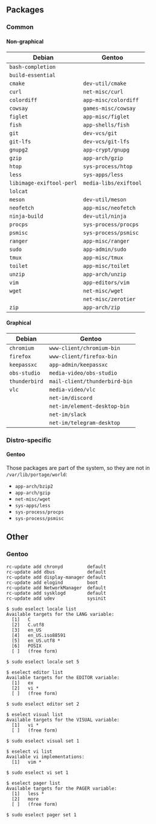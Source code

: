 Packages
--------

### Common

#### Non-graphical

| Debian                   | Gentoo                        |
|--------------------------|-------------------------------|
| `bash-completion`        |                               |
| `build-essential`        |                               |
| `cmake`                  | `dev-util/cmake`              |
| `curl`                   | `net-misc/curl`               |
| `colordiff`              | `app-misc/colordiff`          |
| `cowsay`                 | `games-misc/cowsay`           |
| `figlet`                 | `app-misc/figlet`             |
| `fish`                   | `app-shells/fish`             |
| `git`                    | `dev-vcs/git`                 |
| `git-lfs`                | `dev-vcs/git-lfs`             |
| `gnupg2`                 | `app-crypt/gnupg`             |
| `gzip`                   | `app-arch/gzip`               |
| `htop`                   | `sys-process/htop`            |
| `less`                   | `sys-apps/less`               |
| `libimage-exiftool-perl` | `media-libs/exiftool`         |
| `lolcat`                 |                               |
| `meson`                  | `dev-util/meson`              |
| `neofetch`               | `app-misc/neofetch`           |
| `ninja-build`            | `dev-util/ninja`              |
| `procps`                 | `sys-process/procps`          |
| `psmisc`                 | `sys-process/psmisc`          |
| `ranger`                 | `app-misc/ranger`             |
| `sudo`                   | `app-admin/sudo`              |
| `tmux`                   | `app-misc/tmux`               |
| `toilet`                 | `app-misc/toilet`             |
| `unzip`                  | `app-arch/unzip`              |
| `vim`                    | `app-editors/vim`             |
| `wget`                   | `net-misc/wget`               |
|                          | `net-misc/zerotier`           |
| `zip`                    | `app-arch/zip`                |

#### Graphical

| Debian                   | Gentoo                        |
|--------------------------|-------------------------------|
| `chromium`               | `www-client/chromium-bin`     |
| `firefox`                | `www-client/firefox-bin`      |
| `keepassxc`              | `app-admin/keepassxc`         |
| `obs-studio`             | `media-video/obs-studio`      |
| `thunderbird`            | `mail-client/thunderbird-bin` |
| `vlc`                    | `media-video/vlc`             |
|                          | `net-im/discord`              |
|                          | `net-im/element-desktop-bin`  |
|                          | `net-im/slack`                |
|                          | `net-im/telegram-desktop`     |

### Distro-specific

#### Gentoo

Those packages are part of the system,
so they are not in `/var/lib/portage/world`:

* `app-arch/bzip2`
* `app-arch/gzip`
* `net-misc/wget`
* `sys-apps/less`
* `sys-process/procps`
* `sys-process/psmisc`



Other
-----

### Gentoo

```
rc-update add chronyd         default
rc-update add dbus            default
rc-update add display-manager default
rc-update add elogind         boot
rc-update add NetworkManager  default
rc-update add sysklogd        default
rc-update add udev            sysinit
```

```
$ sudo eselect locale list
Available targets for the LANG variable:
  [1]   C
  [2]   C.utf8
  [3]   en_US
  [4]   en_US.iso88591
  [5]   en_US.utf8 *
  [6]   POSIX
  [ ]   (free form)

$ sudo eselect locale set 5

$ eselect editor list
Available targets for the EDITOR variable:
  [1]   ex
  [2]   vi *
  [ ]   (free form)

$ sudo eselect editor set 2

$ eselect visual list
Available targets for the VISUAL variable:
  [1]   vi *
  [ ]   (free form)

$ sudo eselect visual set 1

$ eselect vi list
Available vi implementations:
  [1]   vim *

$ sudo eselect vi set 1

$ eselect pager list
Available targets for the PAGER variable:
  [1]   less *
  [2]   more
  [ ]   (free form)

$ sudo eselect pager set 1
```
